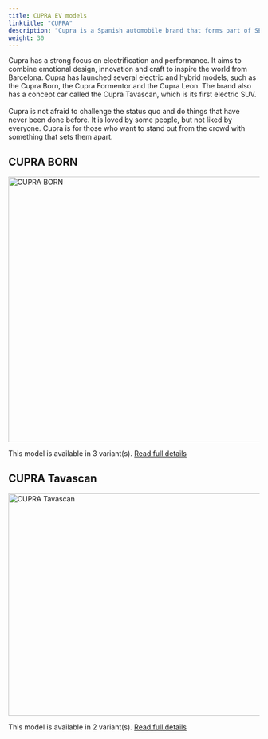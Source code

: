 ```yaml
---
title: CUPRA EV models
linktitle: "CUPRA"
description: "Cupra is a Spanish automobile brand that forms part of SEAT. It was created in 2018 as a spin-off of SEAT's performance division. Cupra stands for Cup Racing and reflects the brand's passion for racing and powerful car."
weight: 30
---
```

Cupra has a strong focus on electrification and performance. It aims to combine emotional design, innovation and craft to inspire the world from Barcelona. Cupra has launched several electric and hybrid models, such as the Cupra Born, the Cupra Formentor and the Cupra Leon. The brand also has a concept car called the Cupra Tavascan, which is its first electric SUV.<br /><br /> Cupra is not afraid to challenge the status quo and do things that have never been done before. It is loved by some people, but not liked by everyone. Cupra is for those who want to stand out from the crowd with something that sets them apart.


## CUPRA BORN

<a href="born"><img src="https://media.evkx.net/multimedia/models/cupra/born/born_58/main_1_st.jpg" width="800" height="533" alt="CUPRA BORN" ></a>

This model is available in 3 variant(s). 
[Read full details](born/)

## CUPRA Tavascan

<a href="tavascan"><img src="https://media.evkx.net/multimedia/models/cupra/tavascan/tavascan_vz/main_1_st.JPG" width="800" height="446" alt="CUPRA Tavascan" ></a>

This model is available in 2 variant(s). 
[Read full details](tavascan/)
